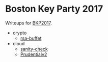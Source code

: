 # Boston Key Party 2017
Writeups for [BKP2017](http://ctf.bostonkey.party/challenges).

- crypto
  - [rsa-buffet](crypto/rsa-buffet/README.md)
- cloud
  - [sanity-check](cloud/sanity-check/README.md)
  - [Prudentialv2](cloud/Prudentialv2/README.md)
